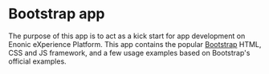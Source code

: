 # Bootstrap app

The purpose of this app is to act as a kick start for app development on Enonic eXperience Platform. This app contains the popular [Bootstrap](http://getbootstrap.com/) HTML, CSS and JS framework, and a few usage examples based on Bootstrap's official examples.